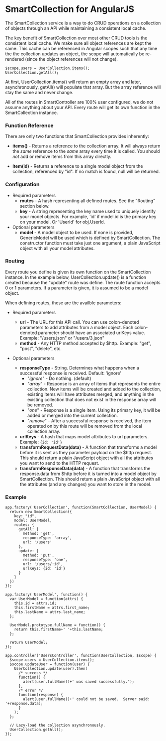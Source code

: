 # SmartCollection for AngularJS

The SmartCollection service is a way to do CRUD operations on a collection of
objects through an API while maintaining a consistent local cache.

The key benefit of SmartCollection over most other CRUD tools is the
consistent local cache.  We make sure all object references are kept the same.
This cache can be referenced in Angular scopes such that any time the the
collection updates an object, the scope will automatically be re-rendered
(since the object references will not change).

    $scope.users = UserCollection.items();
    UserCollection.getAll();

At first, UserCollection.items() will return an empty array and later,
asynchronously, getAll() will populate that array.  But the array reference
will stay the same and never change.

All of the routes in SmartController are 100% user configured, we do not
assume anything about your API.  Every route will get its own function in the SmartCollection instance.

### Function Reference

There are only two functions that SmartCollection provides inherently:

* **items()** - Returns a reference to the collection array.  It will always
return the *same* reference to the *same* array every time it is called.  You
should *not* add or remove items from this array directly.

* **item(id)** - Returns a reference to a single model object from the collection,
referenced by "id".  If no match is found, null will be returned.

### Configuration

* Required parameters
  * **routes** - A hash representing all defined routes.  See the "Routing" section below.
  * **key** - A string representing the key name used to uniquely identify your model objects.
For example, 'id' if model.id is the primary key on your model.  Or 'UserId' for obj.UserId.
* Optional parameters
  * **model** - A model object to be used.  If none is provided, GenericModel will be used which is defined by SmartCollection. The constructor function must take just one argument, a plain JavaScript object with all your model attributes.

### Routing

Every route you define is given its own function on the SmartCollection instance.  In the example below, UserCollection.update() is a function created because the "update" route was define.  The route function accepts 0 or 1 parameters.  If a parameter is given, it is assumed to be a model object.

When defining routes, these are the availble parameters:

* Required parameters
  * **url** - The URL for this API call.  You can use colon-denoted parameters to add attributes from a model object.  Each colon-denoted parameter should have an associated urlKeys value.  Example: "/users.json" or "/users/3.json"
  * **method** - Any HTTP method accepted by $http.  Example: "get", "post", "delete", etc.

* Optional parameters
  * **responseType** - String.  Determines what happens when a successful response is received.  Default: 'ignore'
    * "_ignore_" - Do nothing. (default)
    * "_array_" - Response is an array of items that represents the entire collection.  New items will be created and added to the collection, existing items will have attributes merged, and anything in the existing collection that does not exist in the response array will be removed.
    * "_one_" - Response is a single item.  Using its primary key, it will be added or merged into the current collection.
    * "_remove_" - After a successful response is received, the item operated on by this route will be removed from the local collection array.
  * **urlKeys** - A hash that maps model attributes to url parameters.  Example: ```{id: 'id'}```
  * **transformRequestData(data)** - A function that transforms a model before it is sent as they parameter payload on the $http request.  This should return a plain JavaScript object with all the attributes you want to send to the HTTP request.
  * **transformResponseData(data)** - A function that transforms the response.data from $http before it is turned into a model object by SmartCollection.  This should return a plain JavaScript object with all the attributes (and any changes) you want to store in the model.

### Example

    app.factory('UserCollection', function(SmartCollection, UserModel) {
      return new SmartCollection({
        key: "id",
        model: UserModel,
        routes: {
          getAll: {
            method: 'get',
            responseType: 'array',
            url: '/users'
          },
          update: {
            method: 'put',
            responseType: 'one',
            url: '/users/:id',
            urlKeys: {id: 'id'}
          }
        }
      })
    });
    
    app.factory('UserModel', function() {
      var UserModel = function(attrs) {
        this.id = attrs.id;
        this.firstName = attrs.first_name;
        this.lastName = attrs.last_name;
      };
    
      UserModel.prototype.fullName = function() {
        return this.firstName+' '+this.lastName;
      };
    
      return UserModel;
    });
    
    app.controller('UsersController', function(UserCollection, $scope) {
      $scope.users = UserCollection.items();
      $scope.updateUser = function(user) {
        UserCollection.update(user).then(
          /* success */
          function() {
            alert(user.fullName()+' was saved successfully.");
          },
          /* error */
          function(response) {
            alert(user.fullName()+' could not be saved.  Server said: '+response.data);
          }
        );
      };
      
      // Lazy-load the collection asynchronously.
      UserCollection.getAll();
    });
